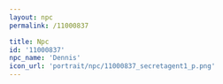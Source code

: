 ```yaml
---
layout: npc
permalink: /11000837

title: Npc
id: '11000837'
npc_name: 'Dennis'
icon_url: 'portrait/npc/11000837_secretagent1_p.png'
---
```

